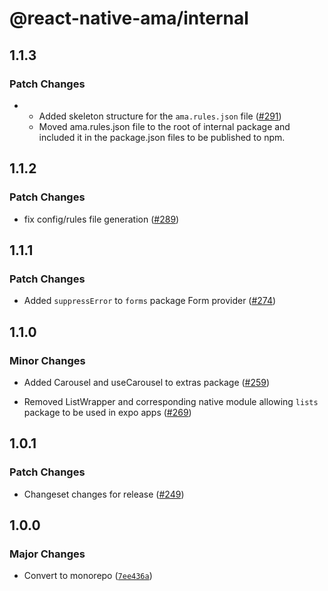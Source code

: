 # @react-native-ama/internal

## 1.1.3

### Patch Changes

- - Added skeleton structure for the `ama.rules.json` file ([#291](https://github.com/FormidableLabs/react-native-ama/pull/291))
  - Moved ama.rules.json file to the root of internal package and included it in the package.json files to be published to npm.

## 1.1.2

### Patch Changes

- fix config/rules file generation ([#289](https://github.com/FormidableLabs/react-native-ama/pull/289))

## 1.1.1

### Patch Changes

- Added `suppressError` to `forms` package Form provider ([#274](https://github.com/FormidableLabs/react-native-ama/pull/274))

## 1.1.0

### Minor Changes

- Added Carousel and useCarousel to extras package ([#259](https://github.com/FormidableLabs/react-native-ama/pull/259))

- Removed ListWrapper and corresponding native module allowing `lists` package to be used in expo apps ([#269](https://github.com/FormidableLabs/react-native-ama/pull/269))

## 1.0.1

### Patch Changes

- Changeset changes for release ([#249](https://github.com/FormidableLabs/react-native-ama/pull/249))

## 1.0.0

### Major Changes

- Convert to monorepo ([`7ee436a`](https://github.com/FormidableLabs/react-native-ama/commit/7ee436a6c6cce5b68ed265d434890e9c854b24e3))
